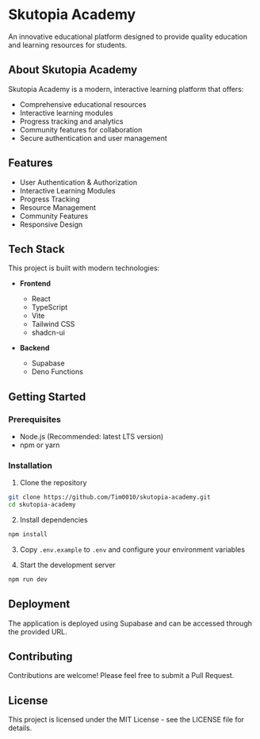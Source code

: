 # Skutopia Academy

An innovative educational platform designed to provide quality education and learning resources for students.

## About Skutopia Academy

Skutopia Academy is a modern, interactive learning platform that offers:
- Comprehensive educational resources
- Interactive learning modules
- Progress tracking and analytics
- Community features for collaboration
- Secure authentication and user management

## Features

- User Authentication & Authorization
- Interactive Learning Modules
- Progress Tracking
- Resource Management
- Community Features
- Responsive Design

## Tech Stack

This project is built with modern technologies:

- **Frontend**
  - React
  - TypeScript
  - Vite
  - Tailwind CSS
  - shadcn-ui

- **Backend**
  - Supabase
  - Deno Functions

## Getting Started

### Prerequisites

- Node.js (Recommended: latest LTS version)
- npm or yarn

### Installation

1. Clone the repository
```bash
git clone https://github.com/Tim0010/skutopia-academy.git
cd skutopia-academy
```

2. Install dependencies
```bash
npm install
```

3. Copy `.env.example` to `.env` and configure your environment variables

4. Start the development server
```bash
npm run dev
```

## Deployment

The application is deployed using Supabase and can be accessed through the provided URL.

## Contributing

Contributions are welcome! Please feel free to submit a Pull Request.

## License

This project is licensed under the MIT License - see the LICENSE file for details.

